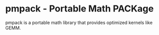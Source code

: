 # pmpack - Portable Math PACKage

pmpack is a portable math library that provides optimized kernels like GEMM.
